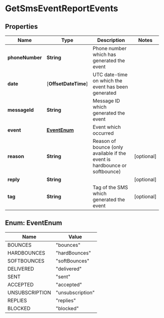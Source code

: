 
# GetSmsEventReportEvents

## Properties
Name | Type | Description | Notes
------------ | ------------- | ------------- | -------------
**phoneNumber** | **String** | Phone number which has generated the event | 
**date** | [**OffsetDateTime**] | UTC date-time on which the event has been generated | 
**messageId** | **String** | Message ID which generated the event | 
**event** | [**EventEnum**](#EventEnum) | Event which occurred | 
**reason** | **String** | Reason of bounce (only available if the event is hardbounce or softbounce) |  [optional]
**reply** | **String** |  |  [optional]
**tag** | **String** | Tag of the SMS which generated the event |  [optional]


<a name="EventEnum"></a>
## Enum: EventEnum
Name | Value
---- | -----
BOUNCES | &quot;bounces&quot;
HARDBOUNCES | &quot;hardBounces&quot;
SOFTBOUNCES | &quot;softBounces&quot;
DELIVERED | &quot;delivered&quot;
SENT | &quot;sent&quot;
ACCEPTED | &quot;accepted&quot;
UNSUBSCRIPTION | &quot;unsubscription&quot;
REPLIES | &quot;replies&quot;
BLOCKED | &quot;blocked&quot;



